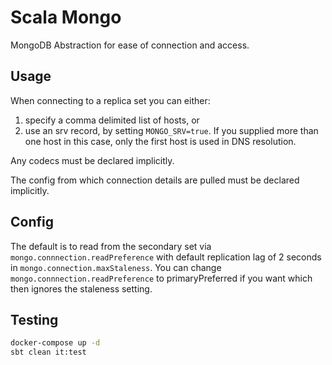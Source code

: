 # Scala Mongo

MongoDB Abstraction for ease of connection and access.

## Usage
When connecting to a replica set you can either:
1. specify a comma delimited list of hosts, or
2. use an srv record, by setting `MONGO_SRV=true`. If you supplied more than one host in this case, only the first host is used in DNS resolution.

Any codecs must be declared implicitly.

The config from which connection details are pulled must be declared implicitly.

## Config
The default is to read from the secondary set via `mongo.connnection.readPreference` with default replication lag of 2 seconds in `mongo.connection.maxStaleness`.
You can change `mongo.connnection.readPreference` to primaryPreferred if you want which then ignores the staleness setting.


## Testing
```bash
docker-compose up -d
sbt clean it:test
```
